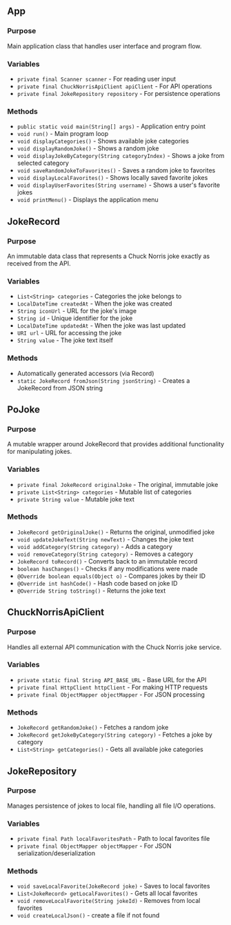 ## App

### Purpose
Main application class that handles user interface and program flow.

### Variables
- `private final Scanner scanner` - For reading user input
- `private final ChuckNorrisApiClient apiClient` - For API operations
- `private final JokeRepository repository` - For persistence operations

### Methods
- `public static void main(String[] args)` - Application entry point
- `void run()` - Main program loop
- `void displayCategories()` - Shows available joke categories
- `void displayRandomJoke()` - Shows a random joke
- `void displayJokeByCategory(String categoryIndex)` - Shows a joke from selected category
- `void saveRandomJokeToFavorites()` - Saves a random joke to favorites
- `void displayLocalFavorites()` - Shows locally saved favorite jokes
- `void displayUserFavorites(String username)` - Shows a user's favorite jokes
- `void printMenu()` - Displays the application menu

## JokeRecord

### Purpose
An immutable data class that represents a Chuck Norris joke exactly as received from the API.

### Variables
- `List<String> categories` - Categories the joke belongs to
- `LocalDateTime createdAt` - When the joke was created
- `String iconUrl` - URL for the joke's image
- `String id` - Unique identifier for the joke
- `LocalDateTime updatedAt` - When the joke was last updated
- `URI url` - URL for accessing the joke
- `String value` - The joke text itself

### Methods
- Automatically generated accessors (via Record)
- `static JokeRecord fromJson(String jsonString)` - Creates a JokeRecord from JSON string

## PoJoke

### Purpose
A mutable wrapper around JokeRecord that provides additional functionality for manipulating jokes.

### Variables
- `private final JokeRecord originalJoke` - The original, immutable joke
- `private List<String> categories` - Mutable list of categories
- `private String value` - Mutable joke text

### Methods
- `JokeRecord getOriginalJoke()` - Returns the original, unmodified joke
- `void updateJokeText(String newText)` - Changes the joke text
- `void addCategory(String category)` - Adds a category
- `void removeCategory(String category)` - Removes a category
- `JokeRecord toRecord()` - Converts back to an immutable record
- `boolean hasChanges()` - Checks if any modifications were made
- `@Override boolean equals(Object o)` - Compares jokes by their ID
- `@Override int hashCode()` - Hash code based on joke ID
- `@Override String toString()` - Returns the joke text

## ChuckNorrisApiClient

### Purpose
Handles all external API communication with the Chuck Norris joke service.

### Variables
- `private static final String API_BASE_URL` - Base URL for the API
- `private final HttpClient httpClient` - For making HTTP requests
- `private final ObjectMapper objectMapper` - For JSON processing

### Methods
- `JokeRecord getRandomJoke()` - Fetches a random joke
- `JokeRecord getJokeByCategory(String category)` - Fetches a joke by category
- `List<String> getCategories()` - Gets all available joke categories

## JokeRepository

### Purpose
Manages persistence of jokes to local file, handling all file I/O operations.

### Variables
- `private final Path localFavoritesPath` - Path to local favorites file
- `private final ObjectMapper objectMapper` - For JSON serialization/deserialization


### Methods
- `void saveLocalFavorite(JokeRecord joke)` - Saves to local favorites
- `List<JokeRecord> getLocalFavorites()` - Gets all local favorites
- `void removeLocalFavorite(String jokeId)` - Removes from local favorites
- `void createLocalJson()` - create a file if not found

